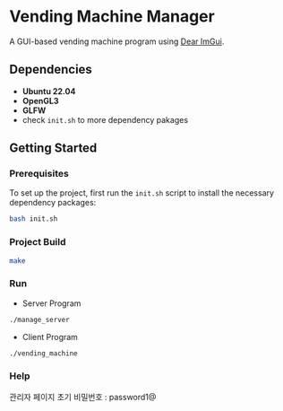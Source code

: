 # Vending Machine Manager

A GUI-based vending machine program using [Dear ImGui](https://github.com/ocornut/imgui).

## Dependencies
- **Ubuntu 22.04**
- **OpenGL3**
- **GLFW**
- check `init.sh` to more dependency pakages

## Getting Started

### Prerequisites

To set up the project, first run the `init.sh` script to install the necessary dependency packages:

```bash
bash init.sh
```

### Project Build
```bash
make
```

### Run
- Server Program
```bash
./manage_server
```
- Client Program
```bash
./vending_machine
```

### Help
관리자 페이지 초기 비밀번호 : password1@
